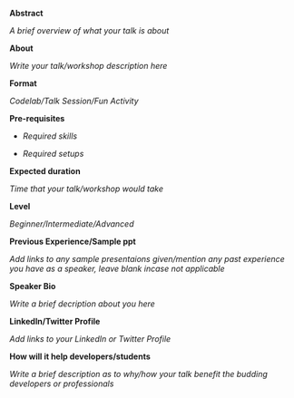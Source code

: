 **Abstract**

_A brief overview of what your talk is about_

**About**

_Write your talk/workshop description here_

**Format**

_Codelab/Talk Session/Fun Activity_

**Pre-requisites**

- _Required skills_

- _Required setups_

**Expected duration**

_Time that your talk/workshop would take_

**Level**

_Beginner/Intermediate/Advanced_

**Previous Experience/Sample ppt**

_Add links to any sample presentaions given/mention any past experience you have as a speaker, leave blank incase not applicable_

**Speaker Bio**

_Write a brief decription about you here_

**LinkedIn/Twitter Profile**

_Add links to your LinkedIn or Twitter Profile_

**How will it help developers/students**

_Write a brief description as to why/how your talk benefit the budding developers or professionals_
